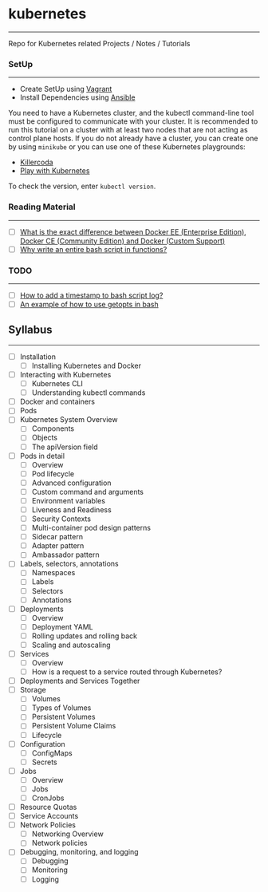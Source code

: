 # kubernetes
---
Repo for Kubernetes related Projects / Notes / Tutorials

### SetUp
---
- Create SetUp using [Vagrant](https://github.com/mitkar241/vegaform)
- Install Dependencies using [Ansible](https://github.com/mitkar241/config-management/tree/main/ansible)

You need to have a Kubernetes cluster, and the kubectl command-line tool must be configured to communicate with your cluster. It is recommended to run this tutorial on a cluster with at least two nodes that are not acting as control plane hosts. If you do not already have a cluster, you can create one by using `minikube` or you can use one of these Kubernetes playgrounds:

- [Killercoda](https://killercoda.com/playgrounds/scenario/kubernetes)
- [Play with Kubernetes](http://labs.play-with-k8s.com/)

To check the version, enter `kubectl version`.

### Reading Material
---
- [ ] [What is the exact difference between Docker EE (Enterprise Edition), Docker CE (Community Edition) and Docker (Custom Support)](https://stackoverflow.com/questions/45018786/what-is-the-exact-difference-between-docker-ee-enterprise-edition-docker-ce)
- [ ] [Why write an entire bash script in functions?](https://unix.stackexchange.com/questions/313256/why-write-an-entire-bash-script-in-functions)

### TODO
---
- [ ] [How to add a timestamp to bash script log?](https://serverfault.com/questions/310098/how-to-add-a-timestamp-to-bash-script-log)
- [ ] [An example of how to use getopts in bash](https://stackoverflow.com/questions/16483119/an-example-of-how-to-use-getopts-in-bash)

## Syllabus
---
- [ ] Installation
  - [ ] Installing Kubernetes and Docker
- [ ] Interacting with Kubernetes
  - [ ] Kubernetes CLI
  - [ ] Understanding kubectl commands
- [ ] Docker and containers
- [ ] Pods
- [ ] Kubernetes System Overview
  - [ ] Components
  - [ ] Objects
  - [ ] The apiVersion field
- [ ] Pods in detail
  - [ ] Overview
  - [ ] Pod lifecycle
  - [ ] Advanced configuration
  - [ ] Custom command and arguments
  - [ ] Environment variables
  - [ ] Liveness and Readiness
  - [ ] Security Contexts
  - [ ] Multi-container pod design patterns
  - [ ] Sidecar pattern
  - [ ] Adapter pattern
  - [ ] Ambassador pattern
- [ ] Labels, selectors, annotations
  - [ ] Namespaces
  - [ ] Labels
  - [ ] Selectors
  - [ ] Annotations
- [ ] Deployments
  - [ ] Overview
  - [ ] Deployment YAML
  - [ ] Rolling updates and rolling back
  - [ ] Scaling and autoscaling
- [ ] Services
  - [ ] Overview
  - [ ] How is a request to a service routed through Kubernetes?
- [ ] Deployments and Services Together
- [ ] Storage
  - [ ] Volumes
  - [ ] Types of Volumes
  - [ ] Persistent Volumes
  - [ ] Persistent Volume Claims
  - [ ] Lifecycle
- [ ] Configuration
  - [ ] ConfigMaps
  - [ ] Secrets
- [ ] Jobs
  - [ ] Overview
  - [ ] Jobs
  - [ ] CronJobs
- [ ] Resource Quotas
- [ ] Service Accounts
- [ ] Network Policies
  - [ ] Networking Overview
  - [ ] Network policies
- [ ] Debugging, monitoring, and logging
  - [ ] Debugging
  - [ ] Monitoring
  - [ ] Logging

